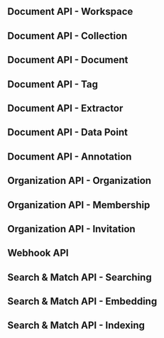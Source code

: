 

Document API - Workspace
------------------------

Document API - Collection
-------------------------

Document API - Document
-----------------------

Document API - Tag
------------------

Document API - Extractor
------------------------

Document API - Data Point
-------------------------

Document API - Annotation
-------------------------

Organization API - Organization
-------------------------------

Organization API - Membership
-----------------------------

Organization API - Invitation
-----------------------------

Webhook API
-----------

Search & Match API - Searching
------------------------------

Search & Match API - Embedding
------------------------------

Search & Match API - Indexing
-----------------------------